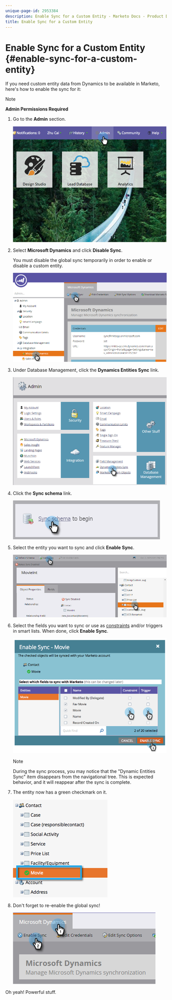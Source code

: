 ```yaml
---
unique-page-id: 2953384
description: Enable Sync for a Custom Entity - Marketo Docs - Product Documentation
title: Enable Sync for a Custom Entity
---
```


# Enable Sync for a Custom Entity {#enable-sync-for-a-custom-entity}

If you need custom entity data from Dynamics to be available in Marketo, here's how to enable the sync for it:

>[!NOTE]
>
>**Admin Permissions Required**

1. Go to the **Admin** section.

   ![](assets/image2014-10-20-14-3a32-3a16.png)

1. Select **Microsoft Dynamics** and click **Disable Sync**.

   You must disable the global sync temporarily in order to enable or disable a custom entity.

   ![](assets/image2015-11-10-9-3a0-3a6.png)

1. Under Database Management, click the **Dynamics Entities Sync** link.

   ![](assets/image2015-11-10-9-3a6-3a55.png)

1. Click the **Sync schema** link.

   ![](assets/image2015-11-10-9-3a41-3a37.png)

1. Select the entity you want to sync and click **Enable Sync**.

   ![](assets/image2015-11-10-9-3a44-3a35.png)

1. Select the fields you want to sync or use as [constraints](/help/marketo/product-docs/core-marketo-concepts/smart-lists-and-static-lists/using-smart-lists/add-a-constraint-to-a-smart-list-filter.md) and/or triggers in smart lists. When done, click **Enable Sync**.

   ![](assets/image2014-10-20-14-3a32-3a55.png)

   >[!NOTE]
   >
   >During the sync process, you may notice that the "Dynamic Entities Sync" item disappears from the navigational tree. This is expected behavior, and it will reappear after the sync is complete.

1. The entity now has a green checkmark on it.

   ![](assets/image2014-10-20-14-3a33-3a4.png)

1. Don't forget to re-enable the global sync!

   ![](assets/image2015-11-10-9-3a48-3a35.png)

Oh yeah! Powerful stuff.
